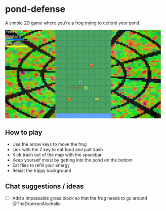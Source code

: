 # pond-defense
A simple 2D game where you're a frog trying to defend your pond.

![Screenshot of the V1.0 release](/img/screenshot_v1.0.png)

## How to play

- Use the arrow keys to move the frog
- Lick with the Z key to eat food and pull trash
- Kick trash out of the map with the spacebar
- Keep yourself moist by getting into the pond on the bottom
- Eat flies to refill your energy
- Resist the trippy background

## Chat suggestions / ideas
- [ ] Add a impassable grass block so that the frog needs to go around @TheDrunkenAlcoholic
